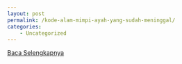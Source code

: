 ```yaml
---
layout: post
permalink: /kode-alam-mimpi-ayah-yang-sudah-meninggal/
categories:
    - Uncategorized
---
```


[Baca Selengkapnya](/05)
